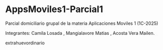 # AppsMoviles1-Parcial1
Parcial domiciliario grupal de la materia Aplicaciones Moviles 1 (1C-2025)

Integrantes: Camila Losada , Mangialavore Matias , Acosta Vera Mailen.

extrahuevordinario